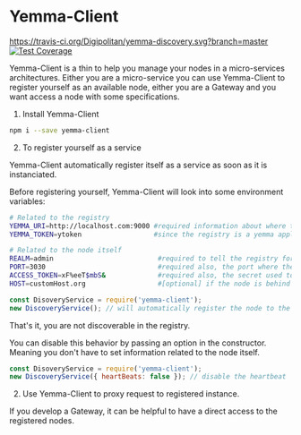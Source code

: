 # Yemma-Client

https://travis-ci.org/Digipolitan/yemma-discovery.svg?branch=master
[![Test Coverage](https://codeclimate.com/github/Digipolitan/yemma-discovery/badges/coverage.svg)](https://codeclimate.com/github/Digipolitan/yemma-discovery/coverage)



Yemma-Client is a thin to help you manage your nodes in a micro-services architectures.
Either you are a micro-service you can use Yemma-Client to register yourself as an available node, either you are a Gateway and you want access a node with some specifications.

1. Install Yemma-Client

```bash
npm i --save yemma-client
```

2. To register yourself as a service

Yemma-Client automatically register itself as a service as soon as it is instanciated.

Before registering yourself, Yemma-Client will look into some environment variables:

```bash
# Related to the registry
YEMMA_URI=http://localhost.com:9000 #required information about where the registry is hosted
YEMMA_TOKEN=ytoken                  #since the registry is a yemma application it will verify each request with a token (set during yemma configuration)

# Related to the node itself
REALM=admin                          #required to tell the registry for which part of the business the node is responsible
PORT=3030                            #required also, the port where the node is listening
ACCESS_TOKEN=xF%eeT$mbS&             #required also, the secret used to ensure only trusted issuer can make requests
HOST=customHost.org                  #[optional] if the node is behind a proxy, you can set a host, if not, the registry will try to resolve the node'ip address during registration.
```


```javascript
const DisoveryService = require('yemma-client');
new DiscoveryService(); // will automatically register the node to the registry
```

That's it, you are not discoverable in the registry.

You can disable this behavior by passing an option in the constructor.
Meaning you don't have to set information related to the node itself.
```javascript
const DisoveryService = require('yemma-client');
new DiscoveryService({ heartBeats: false }); // disable the heartbeat
```


2. Use Yemma-Client to proxy request to registered instance.

If you develop a Gateway, it can be helpful to have a direct access to the registered nodes.


